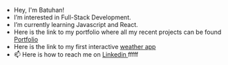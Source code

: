 - Hey, I'm Batuhan!
- I’m interested in Full-Stack Development.
- I’m currently learning Javascript and React.
- Here is the link to my portfolio where all my recent projects can be found <a href="https://loquacious-croquembouche-4a1f10.netlify.app/"> Portfolio <a>
- Here is the link to my first interactive <a href="https://super-praline-5f4407.netlify.app/?"> weather app </a>
- 📫 Here is how to reach me on <a href="https://www.linkedin.com/in/natasha-mwafulirwa-649115203/"> Linkedin </a>fffff

<!---
batuhan-satilmis/batuhan-satilmis is a ✨ special ✨ repository because its `README.md` (this file) appears on your GitHub profile.
You can click the Preview link to take a look at your changes.
--->

